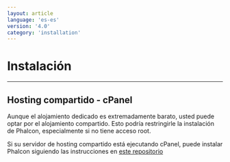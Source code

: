 ```yaml
---
layout: article
language: 'es-es'
version: '4.0'
category: 'installation'
---
```

# Instalación

* * *

## Hosting compartido - cPanel

Aunque el alojamiento dedicado es extremadamente barato, usted puede optar por el alojamiento compartido. Esto podría restringirle la instalación de Phalcon, especialmente si no tiene acceso root.

Si su servidor de hosting compartido está ejecutando cPanel, puede instalar Phalcon siguiendo las instrucciones en [este repositorio](https://github.com/thecpaneladmin/EA-PhalconPHP)